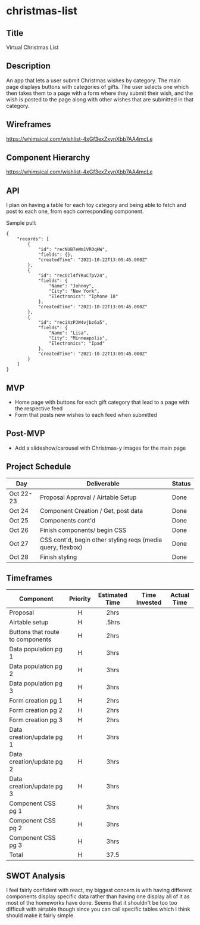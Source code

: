 # christmas-list

## Title 
Virtual Christmas List

## Description 
An app that lets a user submit Christmas wishes by category. The main page displays buttons with categories of gifts. The user selects one which then takes them to a page with a form where they submit their wish, and the wish is posted to the page along with other wishes that are submitted in that category.

## Wireframes
 https://whimsical.com/wishlist-4xGf3exZxynXbb7AA4mcLe

## Component Hierarchy
https://whimsical.com/wishlist-4xGf3exZxynXbb7AA4mcLe

## API
 I plan on having a table for each toy category and being able to fetch and post to each one, from each corresponding component.


Sample pull:

```
{
    "records": [
        {
            "id": "recNUB7eWm1VR0qHW",
            "fields": {},
            "createdTime": "2021-10-22T13:09:45.000Z"
        },
        {
            "id": "recOcl4fYKuCTpV24",
            "fields": {
                "Name": "Johnny",
                "City": "New York",
                "Electronics": "Iphone 18"
            },
            "createdTime": "2021-10-22T13:09:45.000Z"
        },
        {
            "id": "reciXzPJW4vjbz6a5",
            "fields": {
                "Name": "Lisa",
                "City": "Minneapolis",
                "Electronics": "Ipad"
            },
            "createdTime": "2021-10-22T13:09:45.000Z"
        }
    ]
}
```


## MVP
- Home page with buttons for each gift category that lead to a page with the respective feed
- Form that posts new wishes to each feed when submitted


## Post-MVP

- Add a slideshow/carousel with Christmas-y images for the main page


## Project Schedule

| Day      | Deliverable                                | Status   |
| -------- | ------------------------------------------ | -------- |
| Oct 22-23 | Proposal Approval / Airtable Setup         | Done |
| Oct 24   | Component Creation / Get, post data | Done |
| Oct 25   | Components cont'd            | Done |
| Oct 26   | Finish components/ begin CSS               |Done |
| Oct 27   | CSS cont'd, begin other styling reqs (media query, flexbox)                              | Done |
| Oct 28   |           Finish styling                    | Done |



## Timeframes

| Component                 | Priority | Estimated Time | Time Invested | Actual Time |
| ------------------------- | :------: | :------------: | :-----------: | :---------: |
| Proposal                  |    H     |      2hrs      |           |        |
| Airtable setup            |    H     |     .5hrs      |            |          |
| Buttons that route to components           |    H     |      2hrs      |            |         |
| Data population pg 1      |    H     |      3hrs      |           |        |
| Data population pg 2      |    H     |      3hrs      |           |         |
| Data population pg 3      |    H     |      3hrs      |           |         |
| Form creation pg 1        |    H     |      2hrs      |           |         |
| Form creation pg 2        |    H     |      2hrs      |           |         |
| Form creation pg 3        |    H     |      2hrs      |           |          |
| Data creation/update pg 1 |    H     |      3hrs      |           |         |
| Data creation/update pg 2 |    H     |      3hrs      |            |          |
| Data creation/update pg 3 |    H     |      3hrs      |            |          |
| Component CSS pg 1        |    H     |      3hrs      |           |        |
| Component CSS pg 2        |    H     |      3hrs      |           |        |
| Component CSS pg 3        |    H     |      3hrs      |          |         |
| Total                     |    H     |    37.5    |          |        |





## SWOT Analysis 
I feel fairly confident with react, my biggest concern is with having different components display specific data rather than having one display all of it as most of the homeworks have done. Seems that it shouldn't be too too difficult with airtable though since you can call specific tables which I think should make it fairly simple.
